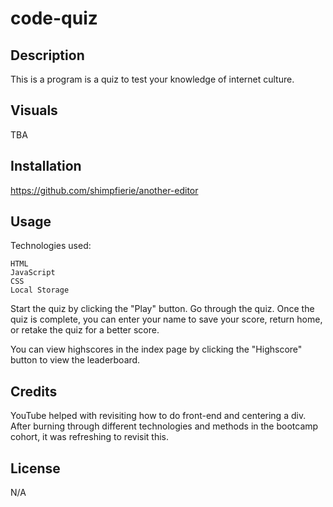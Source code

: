 # code-quiz

## Description

This is a program is a quiz to test your knowledge of internet culture.

## Visuals

TBA

## Installation

https://github.com/shimpfierie/another-editor

## Usage
Technologies used:
```
HTML
JavaScript
CSS
Local Storage
```

Start the quiz by clicking the "Play" button. Go through the quiz. Once the quiz is complete, you can enter your name to save your score, return home, or retake the quiz for a better score.

You can view highscores in the index page by clicking the "Highscore" button to view the leaderboard.

## Credits

YouTube helped with revisiting how to do front-end and centering a div. After burning through different technologies and methods in the bootcamp cohort, it was refreshing to revisit this.

## License

N/A
